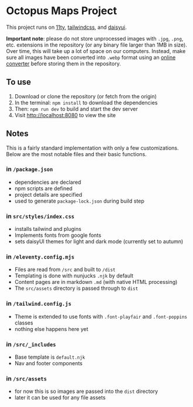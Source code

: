 # Octopus Maps Project
This project runs on [11ty](https://www.11ty.dev/), [tailwindcss](https://tailwindcss.com/), and [daisyui](https://daisyui.com/). 

**Important note**: please do not store unprocessed images with `.jpg`, `.png`, etc. extensions in the repository (or any binary file larger than 1MB in size). Over time, this will take up a lot of space on our computers. Instead, make sure all images have been converted into `.webp` format using an [online converter](https://cloudconvert.com/webp-converter) before storing them in the repository. 

## To use
1. Download or clone the repository (or fetch from the origin)
2. In the terminal: `npm install` to download the dependencies
3. Then: `npm run dev` to build and start the dev server 
4. Visit [http://localhost:8080](http://localhost:8080) to view the site

## Notes
This is a fairly standard implementation with only a few customizations. Below are the most notable files and their basic functions.

### in `/package.json`
+ dependencies are declared
+ npm scripts are defined
+ project details are specified
+ used to generate `package-lock.json` during build step

### in `src/styles/index.css`
+ installs tailwind and plugins
+ Implements fonts from google fonts
+ sets daisyUI themes for light and dark mode (currently set to autumn)

### in `/eleventy.config.mjs`
+ Files are read from `/src` and built to `/dist`
+ Templating is done with nunjucks `.njk` by default
+ Content pages are in markdown `.md` (with native HTML processing)
+ The `src/assets` directory is passed through to `dist`

### in `/tailwind.config.js`
+ Theme is extended to use fonts with `.font-playfair` and `.font-poppins` classes
+ nothing else happens here yet

### in `/src/_includes`
+ Base template is `default.njk`
+ Nav and footer components 

### in `/src/assets`
+ for now this is so images are passed into the `dist` directory
+ later it can be used for any file assets

